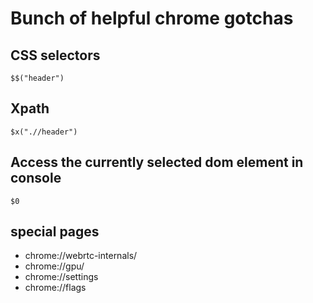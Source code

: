 # Bunch of helpful chrome gotchas
## CSS selectors
```
$$("header")
```

## Xpath
```
$x(".//header")
```

## Access the currently selected dom element in console
```
$0
```

## special pages
- chrome://webrtc-internals/
- chrome://gpu/
- chrome://settings
- chrome://flags
